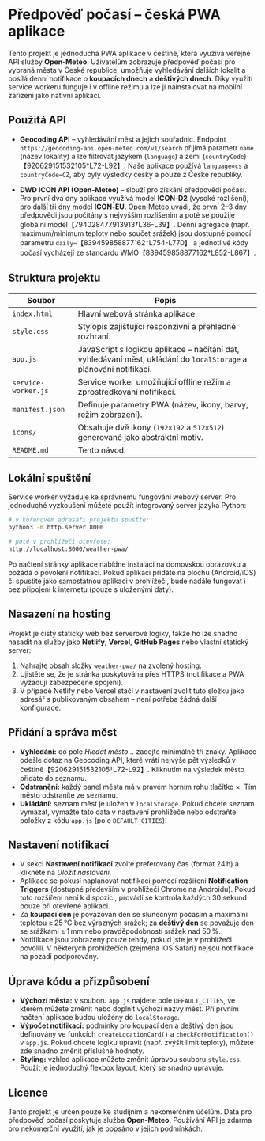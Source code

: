# Předpověď počasí – česká PWA aplikace

Tento projekt je jednoduchá PWA aplikace v češtině, která využívá veřejné API služby **Open‑Meteo**. Uživatelům zobrazuje předpověď počasí pro vybraná města v České republice, umožňuje vyhledávání dalších lokalit a posílá denní notifikace o **koupacích dnech** a **deštivých dnech**. Díky využití service workeru funguje i v offline režimu a lze ji nainstalovat na mobilní zařízení jako nativní aplikaci.

## Použitá API

- **Geocoding API** – vyhledávání měst a jejich souřadnic. Endpoint `https://geocoding-api.open-meteo.com/v1/search` přijímá parametr `name` (název lokality) a lze filtrovat jazykem (`language`) a zemí (`countryCode`)【920629151532105†L72-L92】. Naše aplikace používá `language=cs` a `countryCode=CZ`, aby byly výsledky česky a pouze z České republiky.

- **DWD ICON API (Open‑Meteo)** – slouží pro získání předpovědi počasí. Pro první dva dny aplikace využívá model **ICON‑D2** (vysoké rozlišení), pro další tři dny model **ICON‑EU**. Open‑Meteo uvádí, že první 2–3 dny předpovědi jsou počítány s nejvyšším rozlišením a poté se použije globální model【794028477913913†L36-L39】. Denní agregace (např. maximum/minimum teploty nebo součet srážek) jsou dostupné pomocí parametru `daily=`【839459858877162†L754-L770】 a jednotlivé kódy počasí vycházejí ze standardu WMO【839459858877162†L852-L867】.

## Struktura projektu

| Soubor | Popis |
|-------|------|
| `index.html` | Hlavní webová stránka aplikace. |
| `style.css` | Stylopis zajišťující responzivní a přehledné rozhraní. |
| `app.js` | JavaScript s logikou aplikace – načítání dat, vyhledávání měst, ukládání do `localStorage` a plánování notifikací. |
| `service-worker.js` | Service worker umožňující offline režim a zprostředkování notifikací. |
| `manifest.json` | Definuje parametry PWA (název, ikony, barvy, režim zobrazení). |
| `icons/` | Obsahuje dvě ikony (`192×192` a `512×512`) generované jako abstraktní motiv. |
| `README.md` | Tento návod. |

## Lokální spuštění

Service worker vyžaduje ke správnému fungování webový server. Pro jednoduché vyzkoušení můžete použít integrovaný server jazyka Python:

```bash
# v kořenovém adresáři projektu spusťte:
python3 -m http.server 8000

# poté v prohlížeči otevřete:
http://localhost:8000/weather-pwa/
```

Po načtení stránky aplikace nabídne instalaci na domovskou obrazovku a požádá o povolení notifikací. Pokud aplikaci přidáte na plochu (Android/iOS) či spustíte jako samostatnou aplikaci v prohlížeči, bude nadále fungovat i bez připojení k internetu (pouze s uloženými daty).

## Nasazení na hosting

Projekt je čistý statický web bez serverové logiky, takže ho lze snadno nasadit na služby jako **Netlify**, **Vercel**, **GitHub Pages** nebo vlastní statický server:

1. Nahrajte obsah složky `weather-pwa/` na zvolený hosting.
2. Ujistěte se, že je stránka poskytována přes HTTPS (notifikace a PWA vyžadují zabezpečené spojení).
3. V případě Netlify nebo Vercel stačí v nastavení zvolit tuto složku jako adresář s publikovaným obsahem – není potřeba žádná další konfigurace.

## Přidání a správa měst

- **Vyhledání:** do pole *Hledat město...* zadejte minimálně tři znaky. Aplikace odešle dotaz na Geocoding API, které vrátí nejvýše pět výsledků v češtině【920629151532105†L72-L92】. Kliknutím na výsledek město přidáte do seznamu.
- **Odstranění:** každý panel města má v pravém horním rohu tlačítko ×. Tím město odstraníte ze seznamu.
- **Ukládání:** seznam měst je uložen v `localStorage`. Pokud chcete seznam vymazat, vymažte tato data v nastavení prohlížeče nebo odstraňte položky z kódu `app.js` (pole `DEFAULT_CITIES`).

## Nastavení notifikací

- V sekci **Nastavení notifikací** zvolte preferovaný čas (formát 24 h) a klikněte na *Uložit nastavení*.
- Aplikace se pokusí naplánovat notifikaci pomocí rozšíření **Notification Triggers** (dostupné především v prohlížeči Chrome na Androidu). Pokud toto rozšíření není k dispozici, provádí se kontrola každých 30&nbsp;sekund pouze při otevřené aplikaci.
- Za **koupací den** je považován den se slunečným počasím a maximální teplotou ≥ 25 °C bez výrazných srážek; za **deštivý den** se považuje den se srážkami ≥ 1 mm nebo pravděpodobností srážek nad 50 %.
- Notifikace jsou zobrazeny pouze tehdy, pokud jste je v prohlížeči povolili. V některých prohlížečích (zejména iOS Safari) nejsou notifikace na pozadí podporovány.

## Úprava kódu a přizpůsobení

- **Výchozí města:** v souboru `app.js` najdete pole `DEFAULT_CITIES`, ve kterém můžete změnit nebo doplnit výchozí názvy měst. Při prvním načtení aplikace budou uloženy do `localStorage`.
- **Výpočet notifikací:** podmínky pro koupací den a deštivý den jsou definovány ve funkcích `createLocationCard()` a `checkForNotification()` v `app.js`. Pokud chcete logiku upravit (např. zvýšit limit teploty), můžete zde snadno změnit příslušné hodnoty.
- **Styling:** vzhled aplikace můžete změnit úpravou souboru `style.css`. Použit je jednoduchý flexbox layout, který se snadno upravuje.

## Licence

Tento projekt je určen pouze ke studijním a nekomerčním účelům. Data pro předpověď počasí poskytuje služba **Open‑Meteo**. Používání API je zdarma pro nekomerční využití, jak je popsáno v jejich podmínkách.